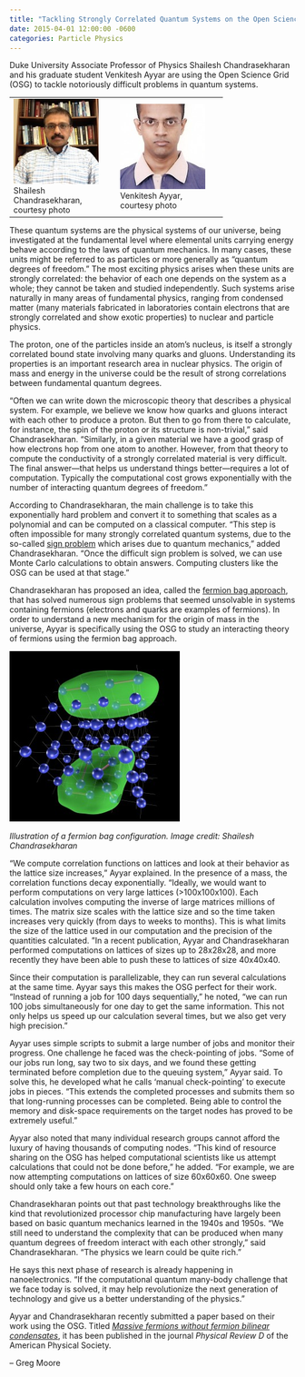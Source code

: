 ```yaml
---
title: "Tackling Strongly Correlated Quantum Systems on the Open Science Grid"
date: 2015-04-01 12:00:00 -0600
categories: Particle Physics
---
```


Duke University Associate Professor of Physics Shailesh Chandrasekharan and his graduate student Venkitesh Ayyar are
using the Open Science Grid (OSG) to tackle notoriously difficult problems in quantum systems.

<table>
  <tbody>
    <tr>
      <td>
        <div style="max-width: 160px">
          <a href="/assets/images/Shailesh-Chandrasekharan-150x150.jpg"><img src="/assets/images/Shailesh-Chandrasekharan-150x150.jpg" alt="Shailesh Chandrasekharan" width="150" height="150" /></a>
          <br/>
          Shailesh Chandrasekharan, courtesy photo
        </div>
      </td>
      <td></td>
      <td>
        <div style="max-width: 160px">
          <a href="/assets/images/Venkitesh-150x150.jpg"><img src="/assets/images/Venkitesh-150x150.jpg" alt="Venkitesh" width="150" height="150" /></a>
          <br/>
          Venkitesh Ayyar, courtesy photo
        </div>
      </td>
      <td></td>
    </tr>
  </tbody>
</table>

These quantum systems are the physical systems of our universe, being investigated at the fundamental level where
elemental units carrying energy behave according to the laws of quantum mechanics.
In many cases, these units might be referred to as particles or more generally as “quantum degrees of freedom.”
The most exciting physics arises when these units are strongly correlated: the behavior of each one depends on the
system as a whole; they cannot be taken and studied independently.
Such systems arise naturally in many areas of fundamental physics, ranging from condensed matter (many materials
fabricated in laboratories contain electrons that are strongly correlated and show exotic properties) to nuclear and
particle physics.

The proton, one of the particles inside an atom’s nucleus, is itself a strongly correlated bound state involving many
quarks and gluons.
Understanding its properties is an important research area in nuclear physics.
The origin of mass and energy in the universe could be the result of strong correlations between fundamental quantum
degrees.

“Often we can write down the microscopic theory that describes a physical system.
For example, we believe we know how quarks and gluons interact with each other to produce a proton.
But then to go from there to calculate, for instance, the spin of the proton or its structure is non-trivial,” said
Chandrasekharan.
“Similarly, in a given material we have a good grasp of how electrons hop from one atom to another.
However, from that theory to compute the conductivity of a strongly correlated material is very difficult.
The final answer—that helps us understand things better—requires a lot of computation.
Typically the computational cost grows exponentially with the number of interacting quantum degrees of freedom.”

According to Chandrasekharan, the main challenge is to take this exponentially hard problem and convert it to something
that scales as a polynomial and can be computed on a classical computer.
“This step is often impossible for many strongly correlated quantum systems, due to the so-called
[sign problem](http://en.wikipedia.org/wiki/Numerical_sign_problem) which arises due to quantum mechanics,” added
Chandrasekharan.
“Once the difficult sign problem is solved, we can use Monte Carlo calculations to obtain answers.
Computing clusters like the OSG can be used at that stage.”

Chandrasekharan has proposed an idea, called the [fermion bag approach](http://link.springer.com/article/10.1140%2Fepja%2Fi2013-13090-y),
that has solved numerous sign problems that seemed unsolvable in systems containing fermions (electrons and quarks are
examples of fermions).
In order to understand a new mechanism for the origin of mass in the universe, Ayyar is specifically using the OSG to
study an interacting theory of fermions using the fermion bag approach.

<a href="/assets/images/Fermion-Bag-300x300.jpg"><img src="/assets/images/Fermion-Bag-300x300.jpg" alt="Fermion Bag" width="300" height="300" /></a>

_Illustration of a fermion bag configuration. Image credit: Shailesh Chandrasekharan_

“We compute correlation functions on lattices and look at their behavior as the lattice size increases,” Ayyar explained.
In the presence of a mass, the correlation functions decay exponentially.
“Ideally, we would want to perform computations on very large lattices (>100x100x100).
Each calculation involves computing the inverse of large matrices millions of times.
The matrix size scales with the lattice size and so the time taken increases very quickly (from days to weeks to months).
This is what limits the size of the lattice used in our computation and the precision of the quantities calculated.
”In a recent publication, Ayyar and Chandrasekharan performed computations on lattices of sizes up to 28x28x28, and
more recently they have been able to push these to lattices of size 40x40x40.

Since their computation is parallelizable, they can run several calculations at the same time.
Ayyar says this makes the OSG perfect for their work.
“Instead of running a job for 100 days sequentially,” he noted, “we can run 100 jobs simultaneously for one day to get
the same information.
This not only helps us speed up our calculation several times, but we also get very high precision.”

Ayyar uses simple scripts to submit a large number of jobs and monitor their progress.
One challenge he faced was the check-pointing of jobs.
“Some of our jobs run long, say two to six days, and we found these getting terminated before completion due to the
queuing system,” Ayyar said.
To solve this, he developed what he calls ‘manual check-pointing’ to execute jobs in pieces.
“This extends the completed processes and submits them so that long-running processes can be completed.
Being able to control the memory and disk-space requirements on the target nodes has proved to be extremely useful.”

Ayyar also noted that many individual research groups cannot afford the luxury of having thousands of computing nodes.
“This kind of resource sharing on the OSG has helped computational scientists like us attempt calculations that could
not be done before,” he added.
“For example, we are now attempting computations on lattices of size 60x60x60.
One sweep should only take a few hours on each core.”

Chandrasekharan points out that past technology breakthroughs like the kind that revolutionized processor chip
manufacturing have largely been based on basic quantum mechanics learned in the 1940s and 1950s.
“We still need to understand the complexity that can be produced when many quantum degrees of freedom interact with each
other strongly,” said Chandrasekharan.
“The physics we learn could be quite rich.”

He says this next phase of research is already happening in nanoelectronics.
“If the computational quantum many-body challenge that we face today is solved, it may help revolutionize the next
generation of technology and give us a better understanding of the physics.”

Ayyar and Chandrasekharan recently submitted a paper based on their work using the OSG.
Titled [*Massive fermions without fermion bilinear condensates*](http://journals.aps.org/prd/abstract/10.1103/PhysRevD.91.065035),
it has been published in the journal *Physical Review D* of the American Physical Society.

&#8211; Greg Moore
